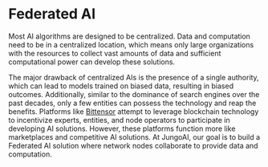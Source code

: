 # Federated AI

Most AI algorithms are designed to be centralized. Data and computation need to be in a centralized
location, which means only large organizations with the resources to collect vast amounts of data
and sufficient computational power can develop these solutions.

The major drawback of centralized AIs is the presence of a single authority, which can lead to
models trained on biased data, resulting in biased outcomes. Additionally, similar to the dominance
of search engines over the past decades, only a few entities can possess the technology and reap
the benefits. Platforms like [Bittensor](https://bittensor.com) attempt to leverage blockchain technology to incentivize
experts, entities, and node operators to participate in developing AI solutions. However, these
platforms function more like marketplaces and competitive AI solutions. At JungoAI, our goal is to
build a Federated AI solution where network nodes collaborate to provide data and computation.
